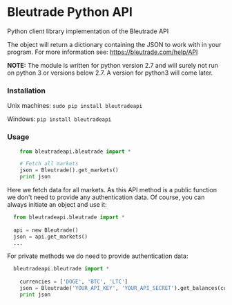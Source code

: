 # Bleutrade Python API 
Python client library implementation of the Bleutrade API

The object will return a dictionary containing the JSON to work with in your program.
For more information see: https://bleutrade.com/help/API

**NOTE:** The module is written for python version 2.7 and will surely not run on python 3 or versions below 2.7. A version for python3 will come later.

### Installation
Unix machines:
`sudo pip install bleutradeapi`

Windows:
`pip install bleutradeapi`


### Usage

```python
    from bleutradeapi.bleutrade import *

    # Fetch all markets
    json = Bleutrade().get_markets()
    print json
```
Here we fetch data for all markets. As this API method is a public function we don't need to provide any authentication data. Of course, you can always initiate an object and use it:

```python
  from bleutradeapi.bleutrade import *
  
  api = new Bleutrade()
  json = api.get_markets()
  ...
```

For private methods we do need to provide authentication data:
```python
  bleutradeapi.bleutrade import *
  
	currencies = ['DOGE', 'BTC', 'LTC']
	json = Bleutrade('YOUR_API_KEY', 'YOUR_API_SECRET').get_balances(currencies)
	print json
```
